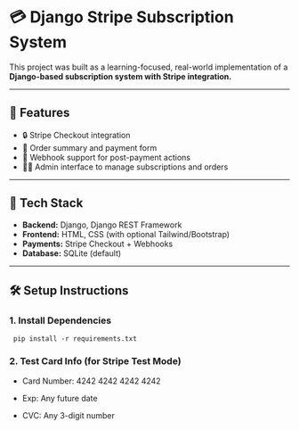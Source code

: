 # 💳 Django Stripe Subscription System

This project was built as a learning-focused, real-world implementation of a **Django-based subscription system with Stripe integration.**

---

## 🚀 Features

- 🔒 Stripe Checkout integration
- 📄 Order summary and payment form
- 🔁 Webhook support for post-payment actions
- 🧑‍💼 Admin interface to manage subscriptions and orders

---

## 🧱 Tech Stack

- **Backend:** Django, Django REST Framework
- **Frontend:** HTML, CSS (with optional Tailwind/Bootstrap)
- **Payments:** Stripe Checkout + Webhooks
- **Database:** SQLite (default)

---

## 🛠️ Setup Instructions

### 1. Install Dependencies
``` 
 pip install -r requirements.txt
```

### 2. Test Card Info (for Stripe Test Mode)
- Card Number: 4242 4242 4242 4242

- Exp: Any future date

- CVC: Any 3-digit number
